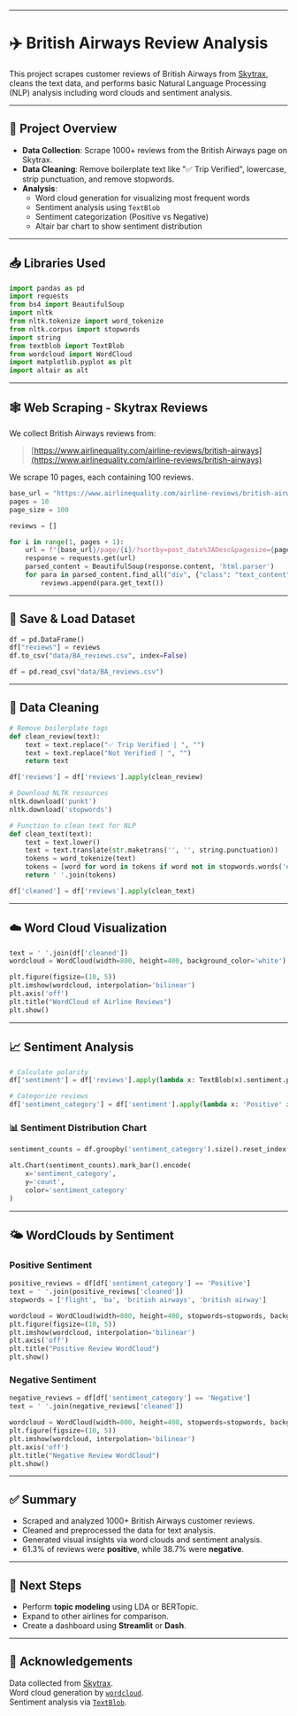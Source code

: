 
---
# ✈️ British Airways Review Analysis

This project scrapes customer reviews of British Airways from [Skytrax](https://www.airlinequality.com), cleans the text data, and performs basic Natural Language Processing (NLP) analysis including word clouds and sentiment analysis.

---

## 📌 Project Overview

- **Data Collection**: Scrape 1000+ reviews from the British Airways page on Skytrax.
- **Data Cleaning**: Remove boilerplate text like "✅ Trip Verified", lowercase, strip punctuation, and remove stopwords.
- **Analysis**:
  - Word cloud generation for visualizing most frequent words
  - Sentiment analysis using `TextBlob`
  - Sentiment categorization (Positive vs Negative)
  - Altair bar chart to show sentiment distribution

---

## 📥 Libraries Used

```python
import pandas as pd
import requests
from bs4 import BeautifulSoup
import nltk
from nltk.tokenize import word_tokenize
from nltk.corpus import stopwords
import string
from textblob import TextBlob
from wordcloud import WordCloud
import matplotlib.pyplot as plt
import altair as alt
```

---

## 🕸️ Web Scraping - Skytrax Reviews

We collect British Airways reviews from:
> [https://www.airlinequality.com/airline-reviews/british-airways](https://www.airlinequality.com/airline-reviews/british-airways)

We scrape 10 pages, each containing 100 reviews.

```python
base_url = "https://www.airlinequality.com/airline-reviews/british-airways"
pages = 10
page_size = 100

reviews = []

for i in range(1, pages + 1):
    url = f"{base_url}/page/{i}/?sortby=post_date%3ADesc&pagesize={page_size}"
    response = requests.get(url)
    parsed_content = BeautifulSoup(response.content, 'html.parser')
    for para in parsed_content.find_all("div", {"class": "text_content"}):
        reviews.append(para.get_text())
```

---

## 💾 Save & Load Dataset

```python
df = pd.DataFrame()
df["reviews"] = reviews
df.to_csv("data/BA_reviews.csv", index=False)

df = pd.read_csv("data/BA_reviews.csv")
```

---

## 🧹 Data Cleaning

```python
# Remove boilerplate tags
def clean_review(text):
    text = text.replace("✅ Trip Verified | ", "")
    text = text.replace("Not Verified | ", "")
    return text

df['reviews'] = df['reviews'].apply(clean_review)

# Download NLTK resources
nltk.download('punkt')
nltk.download('stopwords')

# Function to clean text for NLP
def clean_text(text):
    text = text.lower()
    text = text.translate(str.maketrans('', '', string.punctuation))
    tokens = word_tokenize(text)
    tokens = [word for word in tokens if word not in stopwords.words('english')]
    return ' '.join(tokens)

df['cleaned'] = df['reviews'].apply(clean_text)
```

---

## ☁️ Word Cloud Visualization

```python
text = ' '.join(df['cleaned'])
wordcloud = WordCloud(width=800, height=400, background_color='white').generate(text)

plt.figure(figsize=(10, 5))
plt.imshow(wordcloud, interpolation='bilinear')
plt.axis('off')
plt.title("WordCloud of Airline Reviews")
plt.show()
```

---

## 📈 Sentiment Analysis

```python
# Calculate polarity
df['sentiment'] = df['reviews'].apply(lambda x: TextBlob(x).sentiment.polarity)

# Categorize reviews
df['sentiment_category'] = df['sentiment'].apply(lambda x: 'Positive' if x > 0 else 'Negative')
```

### 📊 Sentiment Distribution Chart

```python
sentiment_counts = df.groupby('sentiment_category').size().reset_index(name='count')

alt.Chart(sentiment_counts).mark_bar().encode(
    x='sentiment_category',
    y='count',
    color='sentiment_category'
)
```

---

## 🌤️ WordClouds by Sentiment

### Positive Sentiment

```python
positive_reviews = df[df['sentiment_category'] == 'Positive']
text = ' '.join(positive_reviews['cleaned'])
stopwords = ['flight', 'ba', 'british airways', 'british airway']

wordcloud = WordCloud(width=800, height=400, stopwords=stopwords, background_color="white").generate(text)
plt.figure(figsize=(10, 5))
plt.imshow(wordcloud, interpolation='bilinear')
plt.axis('off')
plt.title("Positive Review WordCloud")
plt.show()
```

### Negative Sentiment

```python
negative_reviews = df[df['sentiment_category'] == 'Negative']
text = ' '.join(negative_reviews['cleaned'])

wordcloud = WordCloud(width=800, height=400, stopwords=stopwords, background_color="white").generate(text)
plt.figure(figsize=(10, 5))
plt.imshow(wordcloud, interpolation='bilinear')
plt.axis('off')
plt.title("Negative Review WordCloud")
plt.show()
```

---

## ✅ Summary

- Scraped and analyzed 1000+ British Airways customer reviews.
- Cleaned and preprocessed the data for text analysis.
- Generated visual insights via word clouds and sentiment analysis.
- 61.3% of reviews were **positive**, while 38.7% were **negative**.

---

## 📌 Next Steps

- Perform **topic modeling** using LDA or BERTopic.
- Expand to other airlines for comparison.
- Create a dashboard using **Streamlit** or **Dash**.

---

## 🙌 Acknowledgements

Data collected from [Skytrax](https://www.airlinequality.com).  
Word cloud generation by [`wordcloud`](https://github.com/amueller/word_cloud).  
Sentiment analysis via [`TextBlob`](https://textblob.readthedocs.io/en/dev/).
